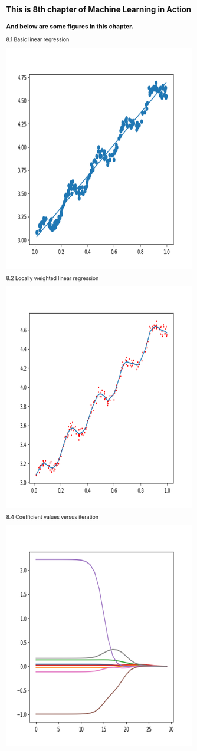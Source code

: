 ## This is 8th chapter of Machine Learning in Action

### And below are some figures in this chapter.

8.1 Basic linear regression

<img src="8_1.png" width = "600" height = "600" alt="8.1" />

8.2 Locally weighted linear regression

<img src="8_2.png" width = "600" height = "600" alt="8.2" />

8.4 Coefficient values versus iteration

<img src="8_4.png" width = "600" height = "600" alt="8.4" />
